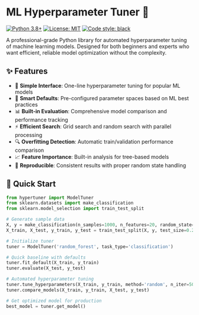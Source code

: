 # ML Hyperparameter Tuner 🚀

[![Python 3.8+](https://img.shields.io/badge/python-3.8+-blue.svg)](https://www.python.org/downloads/)
[![License: MIT](https://img.shields.io/badge/License-MIT-yellow.svg)](https://opensource.org/licenses/MIT)
[![Code style: black](https://img.shields.io/badge/code%20style-black-000000.svg)](https://github.com/psf/black)

A professional-grade Python library for automated hyperparameter tuning of machine learning models. Designed for both beginners and experts who want efficient, reliable model optimization without the complexity.

## ✨ Features

- 🎯 **Simple Interface**: One-line hyperparameter tuning for popular ML models
- 🧠 **Smart Defaults**: Pre-configured parameter spaces based on ML best practices
- 📊 **Built-in Evaluation**: Comprehensive model comparison and performance tracking
- ⚡ **Efficient Search**: Grid search and random search with parallel processing
- 🔍 **Overfitting Detection**: Automatic train/validation performance comparison
- 📈 **Feature Importance**: Built-in analysis for tree-based models
- 🔄 **Reproducible**: Consistent results with proper random state handling

## 🚀 Quick Start

```python
from hypertuner import ModelTuner
from sklearn.datasets import make_classification
from sklearn.model_selection import train_test_split

# Generate sample data
X, y = make_classification(n_samples=1000, n_features=20, random_state=42)
X_train, X_test, y_train, y_test = train_test_split(X, y, test_size=0.2, random_state=42)

# Initialize tuner
tuner = ModelTuner('random_forest', task_type='classification')

# Quick baseline with defaults
tuner.fit_default(X_train, y_train)
tuner.evaluate(X_test, y_test)

# Automated hyperparameter tuning
tuner.tune_hyperparameters(X_train, y_train, method='random', n_iter=50)
tuner.compare_models(X_train, y_train, X_test, y_test)

# Get optimized model for production
best_model = tuner.get_model()
```
